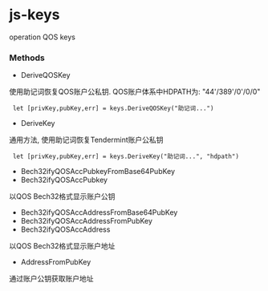 # js-keys
operation QOS keys


### Methods

*  DeriveQOSKey
 
 使用助记词恢复QOS账户公私钥. QOS账户体系中HDPATH为: "44'/389'/0'/0/0"

```
 let [privKey,pubKey,err] = keys.DeriveQOSKey("助记词...")
```

*  DeriveKey

通用方法, 使用助记词恢复Tendermint账户公私钥


```
 let [privKey,pubKey,err] = keys.DeriveKey("助记词...", "hdpath")

```


* Bech32ifyQOSAccPubkeyFromBase64PubKey
* Bech32ifyQOSAccPubkey

以QOS Bech32格式显示账户公钥

* Bech32ifyQOSAccAddressFromBase64PubKey
* Bech32ifyQOSAccAddressFromPubKey
* Bech32ifyQOSAccAddress

以QOS Bech32格式显示账户地址

* AddressFromPubKey

通过账户公钥获取账户地址

